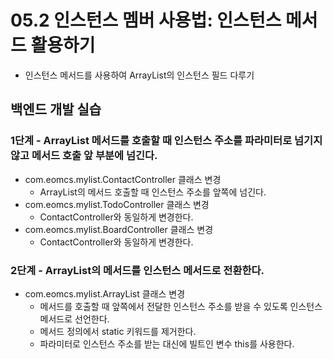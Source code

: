 # 05.2 인스턴스 멤버 사용법: 인스턴스 메서드 활용하기

- 인스턴스 메서드를 사용하여 ArrayList의 인스턴스 필드 다루기

## 백엔드 개발 실습

### 1단계 - ArrayList 메서드를 호출할 때 인스턴스 주소를 파라미터로 넘기지 않고 메서드 호출 앞 부분에 넘긴다.

- com.eomcs.mylist.ContactController 클래스 변경
  - ArrayList의 메서드 호출할 때 인스턴스 주소를 앞쪽에 넘긴다.
- com.eomcs.mylist.TodoController 클래스 변경
  - ContactController와 동일하게 변경한다.
- com.eomcs.mylist.BoardController 클래스 변경
  - ContactController와 동일하게 변경한다.

### 2단계 - ArrayList의 메서드를 인스턴스 메서드로 전환한다.

- com.eomcs.mylist.ArrayList 클래스 변경
  - 메서드를 호출할 때 앞쪽에서 전달한 인스턴스 주소를 받을 수 있도록 인스턴스 메서드로 선언한다.
  - 메서드 정의에서 static 키워드를 제거한다.
  - 파라미터로 인스턴스 주소를 받는 대신에 빌트인 변수 this를 사용한다.

